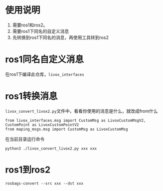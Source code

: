 # 使用说明

1. 需要ros1和ros2。
1. 需要ros1下同名的自定义消息
1. 先转换到ros1下同名的消息，再使用工具转到ros2

# ros1同名自定义消息

在ros1下编译此仓库，`livox_interfaces`

# ros1转换消息

`livox_convert_livox2.py`文件中，看看你使用的消息是什么，就改成from什么

```
from livox_interfaces.msg import CustomMsg as LivoxCustomMsgV2, CustomPoint as LivoxCustomPointV2
from maping_msgs.msg import CustomMsg as LivoxCustomMsg
```

在当前目录运行命令

```
python3 ./livox_convert_livox2.py xxx xxx
```

# ros1到ros2

```
rosbags-convert --src xxx --dst xxx
```

